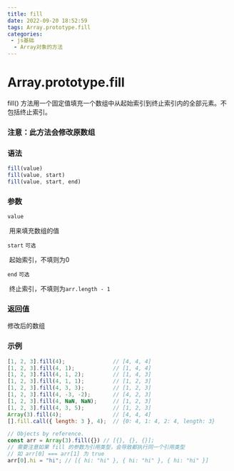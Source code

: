 ```yaml
---
title: fill
date: 2022-09-20 18:52:59
tags: Array.prototype.fill
categories:
 - js基础
  - Array对象的方法
---
```


# Array.prototype.fill

fill() 方法用一个固定值填充一个数组中从起始索引到终止索引内的全部元素。不包括终止索引。

### 注意：此方法会修改原数组

### 语法

```javascript
fill(value)
fill(value, start)
fill(value, start, end)
```

### 参数

`value`

​	用来填充数组的值

`start`   `可选`

​	起始索引，不填则为0

`end`	`可选`

​	终止索引，不填则为`arr.length - 1`

### 返回值

修改后的数组

### 示例

```javascript
[1, 2, 3].fill(4);               // [4, 4, 4]
[1, 2, 3].fill(4, 1);            // [1, 4, 4]
[1, 2, 3].fill(4, 1, 2);         // [1, 4, 3]
[1, 2, 3].fill(4, 1, 1);         // [1, 2, 3]
[1, 2, 3].fill(4, 3, 3);         // [1, 2, 3]
[1, 2, 3].fill(4, -3, -2);       // [4, 2, 3]
[1, 2, 3].fill(4, NaN, NaN);     // [1, 2, 3]
[1, 2, 3].fill(4, 3, 5);         // [1, 2, 3]
Array(3).fill(4);                // [4, 4, 4]
[].fill.call({ length: 3 }, 4);  // {0: 4, 1: 4, 2: 4, length: 3}

// Objects by reference.
const arr = Array(3).fill({}) // [{}, {}, {}];
// 需要注意如果 fill 的参数为引用类型，会导致都执行同一个引用类型
// 如 arr[0] === arr[1] 为 true
arr[0].hi = "hi"; // [{ hi: "hi" }, { hi: "hi" }, { hi: "hi" }]
```

